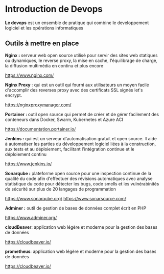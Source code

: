 # Introduction de Devops

<b>Le devops</b> est un ensemble de pratique qui combine le developpement logiciel et les opérations informatiques

## Outils à mettre en place

<b>Nginx :</b> serveur web open source utilisé pour servir des sites web statiques ou dynamiques, le reverse proxy, la mise en cache, l'équilibrage de charge, la diffusion multimédia en continu et plus encore

https://www.nginx.com/

<b>Nginx Proxy :</b> qui est un outil qui fourni aux utilisateurs un moyen facile d'accomplir des reverses proxy avec des certificats SSL signés let's encrypt.

https://nginxproxymanager.com/


<b>Portainer :</b> outil open source qui permet de créer et de gérer facilement des conteneurs dans Docker, Swarm, Kubernetes et Azure ACI

https://documentation.portainer.io/

<b>Jenkins :</b> qui est un serveur d'automatisation gratuit et open source. Il aide à automatiser les parties du développement logiciel liées à la construction, aux tests et au déploiement, facilitant l'intégration continue et le déploiement continu

https://www.jenkins.io/

<b>Sonarqube :</b> plateforme open source pour une inspection continue de la qualité du code afin d'effectuer des révisions automatiques avec analyse statistique du code pour détecter les bugs, code smells et les vulnérabinités de sécurité sur plus de 20 langages de programmation

https://www.sonarqube.org/
https://www.sonarsource.com/

<b>Adminer :</b> outil de gestion de bases de données complet écrit en PHP

https://www.adminer.org/

<b>cloudBeaver</b>: application web légère et moderne pour la gestion des bases de données

https://cloudbeaver.io/

<b>prometheus</b>: application web légère et moderne pour la gestion des bases de données

https://cloudbeaver.io/
